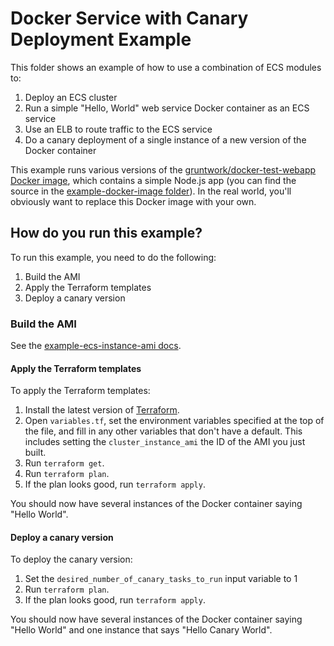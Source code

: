 # Docker Service with Canary Deployment Example

This folder shows an example of how to use a combination of ECS modules to:

1. Deploy an ECS cluster
1. Run a simple "Hello, World" web service Docker container as an ECS service
1. Use an ELB to route traffic to the ECS service
1. Do a canary deployment of a single instance of a new version of the Docker container

This example runs various versions of the [gruntwork/docker-test-webapp Docker
image](https://hub.docker.com/r/gruntwork/docker-test-webapp/), which contains a simple Node.js app (you can find the
source in the [example-docker-image folder](/examples/example-docker-image)). In the real world, you'll obviously want
to replace this Docker image with your own.

## How do you run this example?

To run this example, you need to do the following:

1. Build the AMI
1. Apply the Terraform templates
1. Deploy a canary version

### Build the AMI

See the [example-ecs-instance-ami docs](/examples/example-ecs-instance-ami).

#### Apply the Terraform templates

To apply the Terraform templates:

1. Install the latest version of [Terraform](https://www.terraform.io/).
1. Open `variables.tf`, set the environment variables specified at the top of the file, and fill in any other variables that
   don't have a default. This includes setting the `cluster_instance_ami` the ID of the AMI you just built.
1. Run `terraform get`.
1. Run `terraform plan`.
1. If the plan looks good, run `terraform apply`.

You should now have several instances of the Docker container saying "Hello World".

#### Deploy a canary version

To deploy the canary version:

1. Set the `desired_number_of_canary_tasks_to_run` input variable to 1
1. Run `terraform plan`.
1. If the plan looks good, run `terraform apply`.

You should now have several instances of the Docker container saying "Hello World" and one instance that says "Hello
Canary World".
